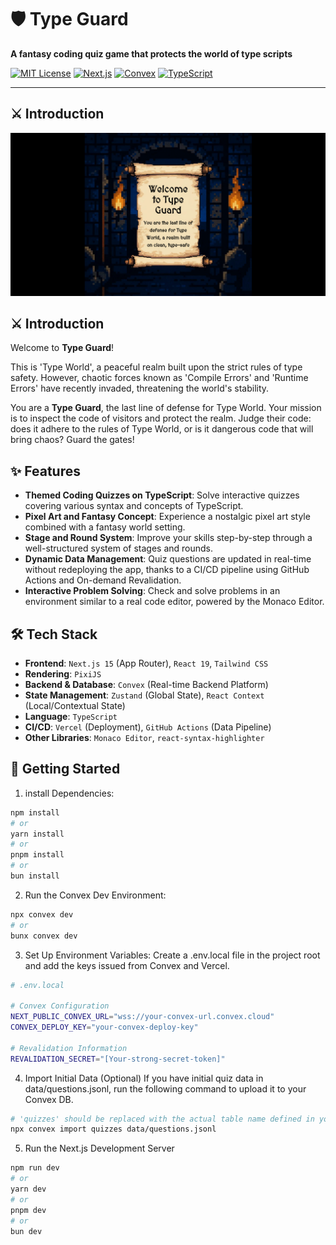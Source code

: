 # 🛡️ Type Guard

**A fantasy coding quiz game that protects the world of type scripts**

[![MIT License](https://img.shields.io/badge/License-MIT-green.svg)](https://choosealicense.com/licenses/mit/)
[![Next.js](https://img.shields.io/badge/Next.js-15-black?logo=next.js)](https://nextjs.org/)
[![Convex](https://img.shields.io/badge/Backend-Convex-blueviolet?logo=convex)](https://www.convex.dev/)
[![TypeScript](https://img.shields.io/badge/TypeScript-5-blue?logo=typescript)](https://www.typescriptlang.org/)

---

## ⚔️ Introduction

![Type Guard Gameplay](./public/og-image.png)

## ⚔️ Introduction

Welcome to **Type Guard**!

This is 'Type World', a peaceful realm built upon the strict rules of type safety. However, chaotic forces known as 'Compile Errors' and 'Runtime Errors' have recently invaded, threatening the world's stability.

You are a **Type Guard**, the last line of defense for Type World. Your mission is to inspect the code of visitors and protect the realm. Judge their code: does it adhere to the rules of Type World, or is it dangerous code that will bring chaos? Guard the gates!

## ✨ Features

- **Themed Coding Quizzes on TypeScript**: Solve interactive quizzes covering various syntax and concepts of TypeScript.
- **Pixel Art and Fantasy Concept**: Experience a nostalgic pixel art style combined with a fantasy world setting.
- **Stage and Round System**: Improve your skills step-by-step through a well-structured system of stages and rounds.
- **Dynamic Data Management**: Quiz questions are updated in real-time without redeploying the app, thanks to a CI/CD pipeline using GitHub Actions and On-demand Revalidation.
- **Interactive Problem Solving**: Check and solve problems in an environment similar to a real code editor, powered by the Monaco Editor.

## 🛠️ Tech Stack

- **Frontend**: `Next.js 15` (App Router), `React 19`, `Tailwind CSS`
- **Rendering**: `PixiJS`
- **Backend & Database**: `Convex` (Real-time Backend Platform)
- **State Management**: `Zustand` (Global State), `React Context` (Local/Contextual State)
- **Language**: `TypeScript`
- **CI/CD**: `Vercel` (Deployment), `GitHub Actions` (Data Pipeline)
- **Other Libraries**: `Monaco Editor`, `react-syntax-highlighter`

## 🚀 Getting Started

1. install Dependencies:

```bash
npm install
# or
yarn install
# or
pnpm install
# or
bun install
```

2. Run the Convex Dev Environment:

```bash
npx convex dev
# or
bunx convex dev
```

3. Set Up Environment Variables:
   Create a .env.local file in the project root and add the keys issued from Convex and Vercel.

```bash
# .env.local

# Convex Configuration
NEXT_PUBLIC_CONVEX_URL="wss://your-convex-url.convex.cloud"
CONVEX_DEPLOY_KEY="your-convex-deploy-key"

# Revalidation Information
REVALIDATION_SECRET="[Your-strong-secret-token]"
```

4. Import Initial Data (Optional)
   If you have initial quiz data in data/questions.jsonl, run the following command to upload it to your Convex DB.

```bash
# 'quizzes' should be replaced with the actual table name defined in your Convex schema.
npx convex import quizzes data/questions.jsonl
```

5. Run the Next.js Development Server

```bash
npm run dev
# or
yarn dev
# or
pnpm dev
# or
bun dev
```

